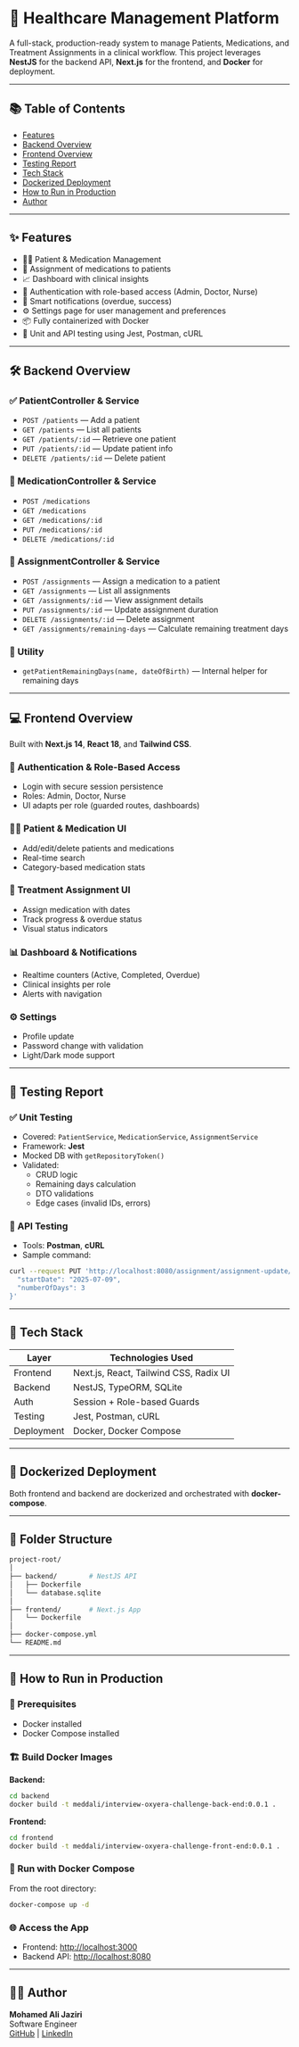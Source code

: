 # 🏥 Healthcare Management Platform

A full-stack, production-ready system to manage Patients, Medications, and Treatment Assignments in a clinical workflow. This project leverages **NestJS** for the backend API, **Next.js** for the frontend, and **Docker** for deployment.

---

## 📚 Table of Contents

- [Features](#features)
- [Backend Overview](#backend-overview)
- [Frontend Overview](#frontend-overview)
- [Testing Report](#testing-report)
- [Tech Stack](#tech-stack)
- [Dockerized Deployment](#dockerized-deployment)
- [How to Run in Production](#how-to-run-in-production)
- [Author](#author)

---

## ✨ Features

- 🧑‍⚕️ Patient & Medication Management  
- 💊 Assignment of medications to patients  
- 📈 Dashboard with clinical insights  
- 🔐 Authentication with role-based access (Admin, Doctor, Nurse)  
- 🔔 Smart notifications (overdue, success)  
- ⚙️ Settings page for user management and preferences  
- 📦 Fully containerized with Docker  
- 🧪 Unit and API testing using Jest, Postman, cURL  

---

## 🛠 Backend Overview

### ✅ PatientController & Service

- `POST /patients` — Add a patient  
- `GET /patients` — List all patients  
- `GET /patients/:id` — Retrieve one patient  
- `PUT /patients/:id` — Update patient info  
- `DELETE /patients/:id` — Delete patient  

### 💊 MedicationController & Service

- `POST /medications`  
- `GET /medications`  
- `GET /medications/:id`  
- `PUT /medications/:id`  
- `DELETE /medications/:id`  

### 🔗 AssignmentController & Service

- `POST /assignments` — Assign a medication to a patient  
- `GET /assignments` — List all assignments  
- `GET /assignments/:id` — View assignment details  
- `PUT /assignments/:id` — Update assignment duration  
- `DELETE /assignments/:id` — Delete assignment  
- `GET /assignments/remaining-days` — Calculate remaining treatment days  

### 🧰 Utility

- `getPatientRemainingDays(name, dateOfBirth)` — Internal helper for remaining days  

---

## 💻 Frontend Overview

Built with **Next.js 14**, **React 18**, and **Tailwind CSS**.

### 🔐 Authentication & Role-Based Access

- Login with secure session persistence  
- Roles: Admin, Doctor, Nurse  
- UI adapts per role (guarded routes, dashboards)  

### 👨‍⚕️ Patient & Medication UI

- Add/edit/delete patients and medications  
- Real-time search  
- Category-based medication stats  

### 📅 Treatment Assignment UI

- Assign medication with dates  
- Track progress & overdue status  
- Visual status indicators  

### 📊 Dashboard & Notifications

- Realtime counters (Active, Completed, Overdue)  
- Clinical insights per role  
- Alerts with navigation  

### ⚙️ Settings

- Profile update  
- Password change with validation  
- Light/Dark mode support  

---

## 🧪 Testing Report

### ✅ Unit Testing

- Covered: `PatientService`, `MedicationService`, `AssignmentService`  
- Framework: **Jest**  
- Mocked DB with `getRepositoryToken()`  
- Validated:
  - CRUD logic  
  - Remaining days calculation  
  - DTO validations  
  - Edge cases (invalid IDs, errors)  

### 🧪 API Testing

- Tools: **Postman**, **cURL**  
- Sample command:

```bash
curl --request PUT 'http://localhost:8080/assignment/assignment-update/3' --header 'Content-Type: application/json' --data '{
  "startDate": "2025-07-09",
  "numberOfDays": 3
}'
```

---

## 🧰 Tech Stack

| Layer      | Technologies Used                      |
|------------|----------------------------------------|
| Frontend   | Next.js, React, Tailwind CSS, Radix UI |
| Backend    | NestJS, TypeORM, SQLite                |
| Auth       | Session + Role-based Guards            |
| Testing    | Jest, Postman, cURL                    |
| Deployment | Docker, Docker Compose                 |

---

## 🐳 Dockerized Deployment

Both frontend and backend are dockerized and orchestrated with **docker-compose**.

---

## 🧱 Folder Structure

```bash
project-root/
│
├── backend/        # NestJS API
│   ├── Dockerfile
│   └── database.sqlite
│
├── frontend/       # Next.js App
│   └── Dockerfile
│
├── docker-compose.yml
└── README.md
```

---

## 🚀 How to Run in Production

### 🔧 Prerequisites

- Docker installed  
- Docker Compose installed  

### 🏗️ Build Docker Images

**Backend:**

```bash
cd backend
docker build -t meddali/interview-oxyera-challenge-back-end:0.0.1 .
```

**Frontend:**

```bash
cd frontend
docker build -t meddali/interview-oxyera-challenge-front-end:0.0.1 .
```

### 🧪 Run with Docker Compose

From the root directory:

```bash
docker-compose up -d
```

### 🌐 Access the App

- Frontend: [http://localhost:3000](http://localhost:3000)  
- Backend API: [http://localhost:8080](http://localhost:8080)  

---

## 👨‍💻 Author

**Mohamed Ali Jaziri**  
Software Engineer  
[GitHub](https://github.com/MedDali-Jaziri) | [LinkedIn](https://www.linkedin.com/in/dalijaziri/)